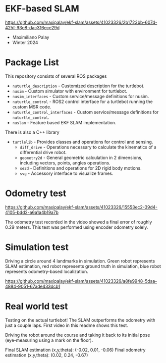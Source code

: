 # EKF-based SLAM

https://github.com/maxipalay/ekf-slam/assets/41023326/2b1723bb-607d-425f-93e8-dac316ece29d

* Maximiliano Palay
* Winter 2024

# Package List
This repository consists of several ROS packages

- `nuturtle_description` - Customized description for the turtlebot.
- `nusim` - Custom simulator with environment for turtlebot.
- `nusim_interfaces` - Custom service/message definitions for nusim.
- `nuturtle_control` - ROS2 control interface for a turtlebot running the custom MSR code.
- `nuturtle_control_interfaces` - Custom service/message definitions for `nuturtle_control`.
- `nuslam` - Feature based EKF SLAM implementation.

There is also a C++ library

- `turtlelib` - Provides classes and operations for control and sensing.
    - `diff_drive` - Operations necessary to calculate the kinematics of a differential drive robot.
    - `geometry2d` - General geometric calculation in 2 dimensions, including vectors, points, angles operations.
    - `se2d` - Definitions and operations for 2D rigid body motions.
    - `svg` - Accessory interface to visualize frames.

# Odometry test

https://github.com/maxipalay/ekf-slam/assets/41023326/15553ec2-39d4-4105-bdd2-a6a1a4b19a7b

The odometry test recorded in the video showed a final error of roughly 0.29 meters. This test was performed using encoder odometry solely.

# Simulation test

Driving a circle around 4 landmarks in simulation. Green robot represents SLAM estimation, red robot represents ground truth in simulation, blue robot represents odometry-based localization.

https://github.com/maxipalay/ekf-slam/assets/41023326/a8fe9948-5daa-4884-9051-67ade433dcb1

# Real world test

Testing on the actual turtlebot! The SLAM outperforms the odometry with just a couple laps. First video in this readme shows this test.

Driving the robot around the course and taking it back to its initial pose (eye-measuring using a mark on the floor).

Final SLAM estimation (x,y,theta): (-0.02, 0.01, -0.06)
Final odometry estimation (x,y,theta): (0.02, 0.24, -0.67)
